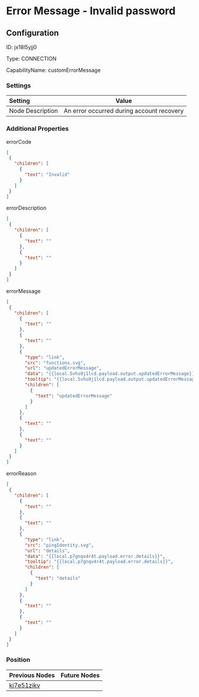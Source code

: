 # Error Message - Invalid password
## Configuration
ID:  jx18l5yjj0

Type: CONNECTION 

CapabilityName: customErrorMessage

### Settings
| Setting | Value  |
| :------------------------ | ---------------------------------------- |
| Node Description | An error occurred during account recovery | 
 




### Additional Properties
errorCode
 ```json 
[
  {
    "children": [
      {
        "text": "Invalid"
      }
    ]
  }
]
```


errorDescription
 ```json 
[
  {
    "children": [
      {
        "text": ""
      },
      {
        "text": ""
      }
    ]
  }
]
```


errorMessage
 ```json 
[
  {
    "children": [
      {
        "text": ""
      },
      {
        "text": ""
      },
      {
        "type": "link",
        "src": "functions.svg",
        "url": "updatedErrorMessage",
        "data": "{{local.5vhs0j1lcd.payload.output.updatedErrorMessage}}",
        "tooltip": "{{local.5vhs0j1lcd.payload.output.updatedErrorMessage}}",
        "children": [
          {
            "text": "updatedErrorMessage"
          }
        ]
      },
      {
        "text": ""
      },
      {
        "text": ""
      }
    ]
  }
]
```


errorReason
 ```json 
[
  {
    "children": [
      {
        "text": ""
      },
      {
        "text": ""
      },
      {
        "type": "link",
        "src": "pingIdentity.svg",
        "url": "details",
        "data": "{{local.p7gnqv4r4t.payload.error.details}}",
        "tooltip": "{{local.p7gnqv4r4t.payload.error.details}}",
        "children": [
          {
            "text": "details"
          }
        ]
      },
      {
        "text": ""
      },
      {
        "text": ""
      }
    ]
  }
]
```




### Position
| Previous Nodes | Future Nodes |
| :------------- | ------------ |
| [kj7e51zikv](./kj7e51zikv.md) |  |